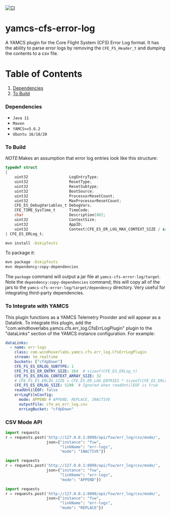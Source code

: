 [![CI](https://github.com/WindhoverLabs/yamcs-cfs-error-log/actions/workflows/ci.yml/badge.svg)](https://github.com/WindhoverLabs/yamcs-cfs-error-log/actions/workflows/ci.yml)
<!-- [![Coverage Status](https://coveralls.io/repos/github/WindhoverLabs/yamcs-cfs-ds/badge.svg?branch=main)](https://coveralls.io/github/WindhoverLabs/yamcs-cfs-ds?branch=main) -->
# yamcs-cfs-error-log
A YAMCS plugin for the Core Flight System (CFS) Error Log format. It has the ability to parse
error logs by removing the `CFE_FS_Header_t`  and dumping the contents to a csv file. 

# Table of Contents
1. [Dependencies](#dependencies)
2. [To Build](#to_build)

### Dependencies <a name="dependencies"></a>
- `Java 11`
- `Maven`
- `YAMCS>=5.6.2`
- `Ubuntu 16/18/20`

### To Build <a name="to_build"></a>

*NOTE*:Makes an assumption that error log entries look like this structure:

```C
typedef struct
{
    uint32                  LogEntryType;                                             
    uint32                  ResetType;                                                
    uint32                  ResetSubtype;                                             
    uint32                  BootSource;                                               
    uint32                  ProcessorResetCount;                                      
    uint32                  MaxProcessorResetCount;                                   
    CFE_ES_DebugVariables_t DebugVars;                                                
    CFE_TIME_SysTime_t      TimeCode;                                                 
    char                    Description[80];                                          
    uint32                  ContextSize;                                              
    uint32                  AppID;                                                    
    uint32                  Context[CFE_ES_ER_LOG_MAX_CONTEXT_SIZE / sizeof(uint32)]; 
} CFE_ES_ERLog_t;
```

```BASH
mvn install -DskipTests
```

To package it:
```BASH
mvn package -DskipTests
mvn dependency:copy-dependencies
```

The `package` command will output a jar file at `yamcs-cfs-error-log/target`.
Note the `dependency:copy-dependencies` command; this will copy all of the jars to the `yamcs-cfs-error-log/target/dependency` directory. Very useful for integrating third-party dependencies.

### To Integrate with YAMCS
This plugin functions as a YAMCS Telemetry Provider and will appear as a Datalink.  To integrate this plugin, add the
"com.windhoverlabs.yamcs.cfs.err_log.CfsErrLogPlugin" plugin to the "dataLinks" section of the YAMCS instance configuration. 
For example:
```yaml
dataLinks:
  - name: err-logs
    class: com.windhoverlabs.yamcs.cfs.err_log.CfsErrLogPlugin
    stream: tm_realtime
    buckets: ["cfdpDown"]
    CFE_FS_ES_ERLOG_SUBTYPE: 1
    CFE_FS_ES_ER_ENTRY_SIZE: 264  # sizeof(CFE_ES_ERLog_t) 
    CFE_FS_ES_ERLOG_CONTEXT_ARRAY_SIZE: 32
    # CFE_FS_ES_ERLOG_SIZE = CFE_ES_ER_LOG_ENTRIES * sizeof(CFE_ES_ERLog_t) 
    CFE_FS_ES_ERLOG_SIZE: 5280  # Ignored when readUntilEOF is true
    readUntilEOF: false
    errLogFileConfig:
      mode: APPEND # APPEND, REPLACE, INACTIVE
      outputFile: cfe_es_err_log.csv
      errLogBucket: "cfdpDown"
```


### CSV Mode API

```python
import requests
r = requests.post('http://127.0.0.1:8090/api/fsw/err_log/csv/mode/',
                  json={"instance": "fsw",
                        "linkName": "err-logs",
                        "mode": "INACTIVE"})
```
```python
import requests
r = requests.post('http://127.0.0.1:8090/api/fsw/err_log/csv/mode/',
                  json={"instance": "fsw",
                        "linkName": "err-logs",
                        "mode": "APPEND"})
```
```python
import requests
r = requests.post('http://127.0.0.1:8090/api/fsw/err_log/csv/mode/',
                  json={"instance": "fsw",
                        "linkName": "err-logs",
                        "mode": "REPLACE"})
```
